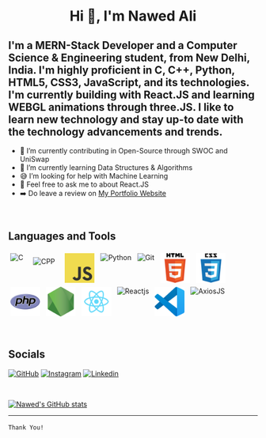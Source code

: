 <h1 align="center">Hi 👋, I'm Nawed Ali</h1>
<h2>I'm a MERN-Stack Developer and a Computer Science & Engineering student, from New Delhi, India. I'm highly proficient in C, C++, Python, HTML5, CSS3, JavaScript, and its technologies. I'm currently building with React.JS and learning WEBGL animations through three.JS. I like to learn new technology and stay up-to date with the technology advancements and trends.</h2>

- 🤖 I’m currently contributing in Open-Source through SWOC and UniSwap 
- 📖 I’m currently learning Data Structures & Algorithms
- 😅 I’m looking for help with Machine Learning
- 💭 Feel free to ask me to about React.JS
- ➡️ Do leave a review on [My Portfolio Website](https://nawed2611.github.io/)

<br/>

##  Languages and Tools
<p>
 <img align="center" src="https://raw.githubusercontent.com/jmnote/z-icons/master/svg/c.svg" alt="C" height="60" style="vertical-align:top; margin:4px">
<img align="center" src="https://upload.wikimedia.org/wikipedia/commons/thumb/1/18/ISO_C%2B%2B_Logo.svg/1200px-ISO_C%2B%2B_Logo.svg.png" alt="CPP" height="60" style="vertical-align:top; margin:12px">
<img align="center" src="https://raw.githubusercontent.com/github/explore/80688e429a7d4ef2fca1e82350fe8e3517d3494d/topics/javascript/javascript.png" alt="Javascript" height="60" style="vertical-align:top; margin:4px">
 <img align="center" src="https://upload.wikimedia.org/wikipedia/commons/thumb/c/c3/Python-logo-notext.svg/2048px-Python-logo-notext.svg.png" alt="Python" height="60" style="vertical-align:top; margin:4px">
<img align="center" src="https://git-scm.com/images/logos/downloads/Git-Icon-1788C.png" alt="Git" height="60" style="vertical-align:top; margin:4px">
<img align="center" src="https://raw.githubusercontent.com/github/explore/80688e429a7d4ef2fca1e82350fe8e3517d3494d/topics/html/html.png" alt="HTML" height="60" style="vertical-align:top; margin:4px">
 <img align="center" src="https://raw.githubusercontent.com/github/explore/80688e429a7d4ef2fca1e82350fe8e3517d3494d/topics/css/css.png" alt="CSS" height="60" style="vertical-align:top; margin:4px">
 <img align="center" src="https://raw.githubusercontent.com/github/explore/80688e429a7d4ef2fca1e82350fe8e3517d3494d/topics/php/php.png" alt="PHP" height="60" style="vertical-align:top; margin:4px"> 
 <img align="center" src="https://raw.githubusercontent.com/github/explore/80688e429a7d4ef2fca1e82350fe8e3517d3494d/topics/nodejs/nodejs.png" alt="Nodejs" height="60" style="vertical-align:top; margin:4px"> 
 <img align="center" src="https://raw.githubusercontent.com/github/explore/80688e429a7d4ef2fca1e82350fe8e3517d3494d/topics/react/react.png" alt="Reactjs" height="60" style="vertical-align:top; margin:4px"> 
 <img align="center" src="https://www.svgrepo.com/show/330398/express.svg" alt="Reactjs" height="60" style="vertical-align:top; margin:4px"> 
 <img align="center" src="https://raw.githubusercontent.com/github/explore/80688e429a7d4ef2fca1e82350fe8e3517d3494d/topics/visual-studio-code/visual-studio-code.png" alt="VS Code" height="60" style="vertical-align:top; margin:4px">
 <img align="center" src="https://www.svgrepo.com/show/354202/postman-icon.svg" alt="AxiosJS" height="60" width="50" style="vertical-align:top; margin:4px">
</p>

<br/>

## Socials
[![GitHub](https://img.shields.io/badge/GitHub-100000?style=for-the-badge&logo=github&logoColor=black&target=_blank)](https://www.github.com/nawed2611)
[![Instagram](https://img.shields.io/badge/Instagram-E4405F?style=for-the-badge&logo=instagram&logoColor=black&target=_blank)](https://www.instagram.com/nawed.alli/)
[![Linkedin](https://img.shields.io/badge/linkedin-0A66C2?style=for-the-badge&logo=linkedin&logoColor=black&target=_blank)](https://www.linkedin.com/in/nawedali/)

<br/>

[![Nawed's GitHub stats](https://github-readme-stats.vercel.app/api?username=nawed2611&theme=github_dark&show_icons=true&count-private=true)](https://github.com/anuraghazra/github-readme-stats)

***

```Thank You!``` 
